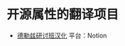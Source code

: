 # 开源属性的翻译项目

- [德勒兹研讨班汉化](https://www.notion.so/Deleuze-seminars-6cd73f9606394f0eb10642479a536b68) 平台：Notion
